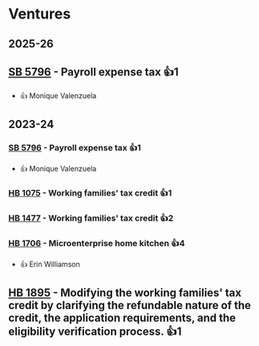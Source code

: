 # Ventures
## 2025-26

## [SB 5796](/bill/2025-26/sb/5796/) - Payroll expense tax 👍1  
* 👍 Monique Valenzuela

## 2023-24

### [SB 5796](/bill/2023-24/sb/5796/) - Payroll expense tax 👍1  
* 👍 Monique Valenzuela

### [HB 1075](/bill/2023-24/hb/1075/) - Working families' tax credit 👍1  

### [HB 1477](/bill/2023-24/hb/1477/) - Working families' tax credit 👍2  

### [HB 1706](/bill/2023-24/hb/1706/) - Microenterprise home kitchen 👍4  
* 👍 Erin Williamson

## [HB 1895](/bill/2023-24/hb/1895/) - Modifying the working families' tax credit by clarifying the refundable nature of the credit, the application requirements, and the eligibility verification process. 👍1  
